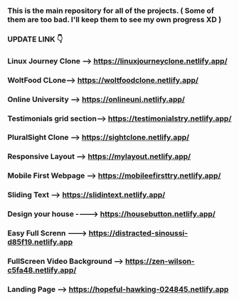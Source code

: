 ### This is the main repository for all of the projects. ( Some of them are too bad. I'll keep them to see my own progress XD )

### UPDATE LINK 👇


### Linux Journey Clone --> https://linuxjourneyclone.netlify.app/

### WoltFood CLone--> https://woltfoodclone.netlify.app/

### Online University -->  https://onlineuni.netlify.app/

### Testimonials grid section-->  https://testimonialstry.netlify.app/

### PluralSight Clone --> https://sightclone.netlify.app/

### Responsive Layout --> https://mylayout.netlify.app/

### Mobile First Webpage --> https://mobileefirsttry.netlify.app/

### Sliding Text --> https://slidintext.netlify.app/

### Design your house ----> https://housebutton.netlify.app/

### Easy Full Screnn ---> https://distracted-sinoussi-d85f19.netlify.app

### FullScreen Video Background --> https://zen-wilson-c5fa48.netlify.app/

### Landing Page --> https://hopeful-hawking-024845.netlify.app











